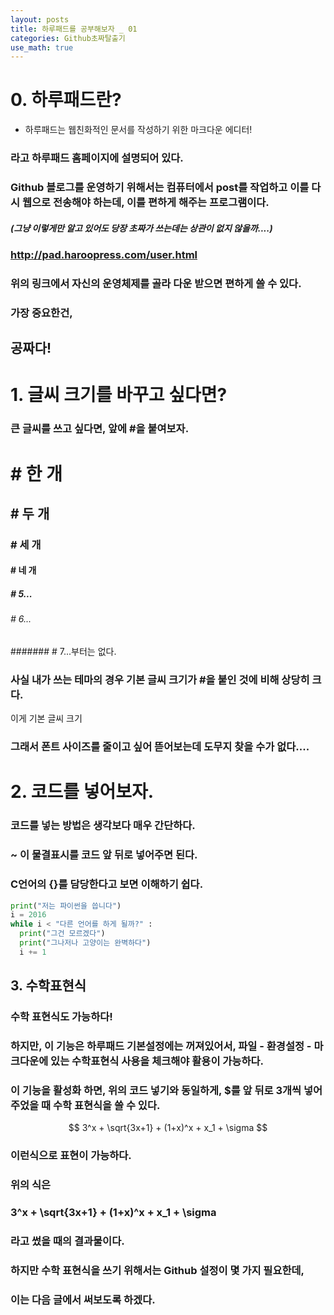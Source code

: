 ```yaml
---
layout: posts
title: 하루패드를 공부해보자 _ 01
categories: Github초짜탈출기
use_math: true
---
```

# 0. 하루패드란? 
* 하루패드는 웹친화적인 문서를 작성하기 위한 마크다운 에디터! 

### 라고 하루패드 홈페이지에 설명되어 있다. 
### Github 블로그를 운영하기 위해서는 컴퓨터에서 post를 작업하고 이를 다시 웹으로 전송해야 하는데, 이를 편하게 해주는 프로그램이다. 
##### (그냥 이렇게만 알고 있어도 당장 초짜가 쓰는데는 상관이 없지 않을까....)
### http://pad.haroopress.com/user.html 
### 위의 링크에서 자신의 운영체제를 골라 다운 받으면 편하게 쓸 수 있다. 
### 가장 중요한건,
## 공짜다!

# 1. 글씨 크기를 바꾸고 싶다면?  
### 큰 글씨를 쓰고 싶다면, 앞에 #을 붙여보자. 
# # 한 개
## # 두 개
### # 세 개
#### # 네 개
##### # 5...
###### # 6... 
####### # 7...부터는 없다. 

### 사실 내가 쓰는 테마의 경우 기본 글씨 크기가 #을 붙인 것에 비해 상당히 크다. 

이게 기본 글씨 크기 

### 그래서 폰트 사이즈를 줄이고 싶어 뜯어보는데 도무지 찾을 수가 없다.... 

# 2. 코드를 넣어보자.
### 코드를 넣는 방법은 생각보다 매우 간단하다. 
### ~ 이 물결표시를 코드 앞 뒤로 넣어주면 된다. 
### C언어의 {}를 담당한다고 보면 이해하기 쉽다. 


~~~python
print("저는 파이썬을 씁니다")
i = 2016
while i < "다른 언어를 하게 될까?" : 
  print("그건 모르겠다")
  print("그나저나 고양이는 완벽하다")
  i += 1
~~~


## 3. 수학표현식 
### 수학 표현식도 가능하다!
### 하지만, 이 기능은 하루패드 기본설정에는 꺼져있어서, 파일 - 환경설정 - 마크다운에 있는 수학표현식 사용을 체크해야 활용이 가능하다. 
### 이 기능을 활성화 하면, 위의 코드 넣기와 동일하게, $를 앞 뒤로 3개씩 넣어주었을 때 수학 표현식을 쓸 수 있다. 


$$
3^x + \sqrt{3x+1} + (1+x)^x + x_1 + \sigma 
$$


### 이런식으로 표현이 가능하다. 
### 위의 식은 
### 3^x + \sqrt{3x+1} + (1+x)^x + x_1 + \sigma
### 라고 썼을 때의 결과물이다. 

### 하지만 수학 표현식을 쓰기 위해서는 Github 설정이 몇 가지 필요한데,
### 이는 다음 글에서 써보도록 하겠다. 